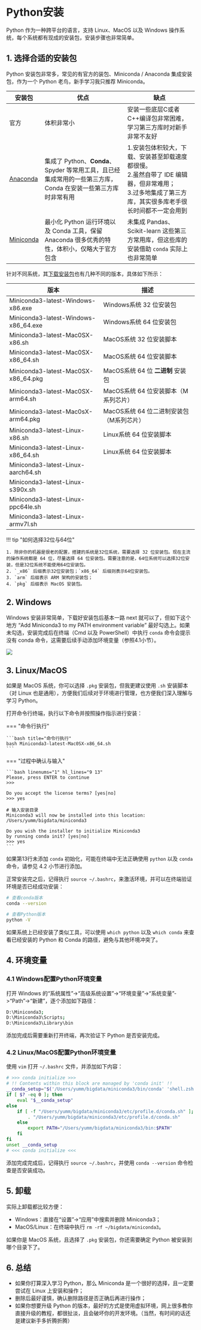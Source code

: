 # Python安装

Python 作为一种跨平台的语言，支持 Linux、MacOS 以及 Windows 操作系统，每个系统都有现成的安装包，安装步骤也非常简单。

## 1. 选择合适的安装包

Python 安装包非常多，常见的有官方的装包、Miniconda / Anaconda 集成安装包，作为一个 Python 老鸟，新手学习我只推荐 Miniconda。

| 安装包 | 优点 | 缺点 |
| --- | --- | --- |
| 官方 | 体积非常小 | 安装一些底层C或者C++编译包非常困难，学习第三方库时对新手非常不友好 |
| [Anaconda](https://www.anaconda.com/download/success) | 集成了 Python、**Conda**、Spyder 等常用工具，且已经集成常用的一些第三方库，Conda 在安装一些第三方库时非常有用 | 1.安装包体积较大，下载、安装甚至卸载速度都很慢。<br>2.虽然自带了 IDE 编辑器，但非常难用；<br>3.过多地集成了第三方库，其实很多库老手很长时间都不一定会用到 |
| [Miniconda](https://www.anaconda.com/download/success) | 最小化 Python 运行环境以及 Conda 工具，保留 Anaconda 很多优秀的特性，体积小，仅略大于官方包含 | 未集成 Pandas、Scikit-learn 这些第三方常用库，但这些库的安装借助 `conda` 实际上也非常简单 |

针对不同系统，其[下载安装包](https://repo.anaconda.com/miniconda)也有几种不同的版本，具体如下所示：

| 版本 | 描述 |
| --- | --- |
| Miniconda3-latest-Windows-x86.exe | Windows系统 32 位安装包 |
| Miniconda3-latest-Windows-x86_64.exe | Windows系统 64 位安装包 |
| Miniconda3-latest-Mac0SX-x86.sh | MacOS系统 32 位安装脚本 |
| Miniconda3-latest-Mac0SX-x86_64.sh | MacOS系统 64 位安装脚本 |
| Miniconda3-latest-Mac0SX-x86_64.pkg | MacOS系统 64 位 **二进制** 安装包 |
| Miniconda3-latest-Mac0SX-arm64.sh | MacOS系统 64 位安装脚本（M系列芯片） |
| Miniconda3-latest-Mac0sX-arm64.pkg | MacOS系统 64 位二进制安装包（M系列芯片） |
| Miniconda3-latest-Linux-x86.sh | Linux系统 64 位安装脚本 |
| Miniconda3-latest-Linux-x86_64.sh | Linux系统 64 位安装脚本 |
| Miniconda3-latest-Linux-aarch64.sh | |
| Miniconda3-latest-Linux-s390x.sh | |
| Miniconda3-latest-Linux-ppc64le.sh | |
| Miniconda3-latest-Linux-armv7l.sh | |


!!! tip "如何选择32位与64位"

    1. 除非你的机器是很老的配置，搭建的系统是32位系统，需要选择 32 位安装包。现在主流的操作系统都是 64 位，尽量选择 64 位安装包。需要注意的是，64位系统可以选择32位安装，但是32位系统不能使用64位安装包。
    2. `_x86` 后缀表示32位安装包；`x86_64` 后缀则表示64位安装包。
    3. `arm` 后缀表示 ARM 架构的安装包；
    4. `pkg` 后缀表示 MacOS 安装包。

## 2. Windows

Windows 安装非常简单，下载好安装包后基本一路 next 就可以了，但如下这个地方 “Add Miniconda3 to my PATH environment variable” 最好勾选上。如果未勾选，安装完成后在终端（Cmd 以及 PowerShell）中执行 `conda` 命令会提示没有 conda 命令，这需要后续手动添加环境变量（参照4.1小节）。

![](https://mingminyu.github.io/webassets/images/20250616/01.png)

## 3. Linux/MacOS

如果是 MacOS 系统，你可以选择 `.pkg` 安装包，但我更建议使用 `.sh` 安装脚本（对 Linux 也是通用），方便我们后续对于环境进行管理，也方便我们深入理解与学习 Python。

打开命令行终端，执行以下命令并按照操作指示进行安装：

=== "命令行执行"

    ```bash title="命令行执行" 
    bash Miniconda3-latest-Mac0SX-x86_64.sh 
    ```

=== "过程中确认与输入"

    ```bash linenums="1" hl_lines="9 13"
    Please, press ENTER to continue
    >>>

    Do you accept the license terms? [yes|no]
    >>> yes

    # 输入安装目录
    Miniconda3 will now be installed into this location:
    /Users/yumm/bigdata/miniconda3

    Do you wish the installer to initialize Miniconda3
    by running conda init? [yes|no]
    >>> yes
    ```

如果第13行未添加 `conda` 初始化，可能在终端中无法正确使用 `python` 以及 `conda` 命令，请参见 4.2 小节进行添加。

正常安装完之后，记得执行 `source ~/.bashrc`，来激活环境，并可以在终端验证环境是否已经成功安装：

```bash linenums="1"
# 查看conda版本
conda --version

# 查看Python版本
python -V
```

如果系统上已经安装了类似工具，可以使用 `which python` 以及 `which conda` 来查看已经安装的 Python 和 Conda 的路径，避免与其他环境冲突了。

## 4. 环境变量

### 4.1 Windows配置Python环境变量

打开 Windows 的“系统属性”->“高级系统设置”->“环境变量”->“系统变量”->“Path”->“新建”，逐个添加如下路径：

```bash title="D:\Miniconda3替换成自己的安装路径"
D:\Miniconda3;
D:\Miniconda3\Scripts;
D:\Miniconda3\Library\bin
```

添加完成后需要重新打开终端，再次验证下 Python 是否安装完成。

### 4.2 Linux/MacOS配置Python环境变量

使用 `vim` 打开 `~/.bashrc` 文件，并添加如下内容：

```bash linenums="1" title="~/.bashrc"
# >>> conda initialize >>>
# !! Contents within this block are managed by 'conda init' !!
__conda_setup="$('/Users/yumm/bigdata/miniconda3/bin/conda' 'shell.zsh' 'hook' 2> /dev/null)"
if [ $? -eq 0 ]; then
    eval "$__conda_setup"
else
    if [ -f "/Users/yumm/bigdata/miniconda3/etc/profile.d/conda.sh" ]; then
        . "/Users/yumm/bigdata/miniconda3/etc/profile.d/conda.sh"
    else
        export PATH="/Users/yumm/bigdata/miniconda3/bin:$PATH"
    fi
fi
unset __conda_setup
# <<< conda initialize <<<
```

添加完成完成后，记得执行 `source ~/.bashrc`，并使用 `conda --version` 命令检查是否安装成功。

## 5. 卸载

实际上卸载都比较方便：

- Windows：直接在“设置”->“应用”中搜索并删除 Miniconda3；
- MacOS/Linux：在终端中执行 `rm -rf ~/bigdata/miniconda3`。

如果你是 MacOS 系统，且选择了 `.pkg` 安装包，你还需要确定 Python 被安装到哪个目录下了。

## 6. 总结

- 如果你打算深入学习 Python，那么 Miniconda 是一个很好的选择，且一定要尝试在 Linux 上安装和操作；
- 删除后最好谨慎，确认删除路径是否正确后再进行操作；
- 如果你想要升级 Python 的版本，最好的方式是使用虚拟环境，网上很多教你直接升级的教程，都很扯淡，且会破坏你的开发环境。（当然，有时间的话还是建议新手多折腾折腾）
